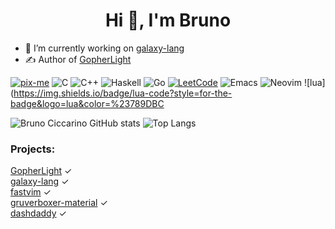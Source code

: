 
<h1 align="center">Hi 👋, I'm Bruno</h1>

- 🔭 I’m currently working on [galaxy-lang](https://github.com/galaxy-lang/galaxy)
- ✍️ Author of [GopherLight](https://github.com/BrunoCiccarino/GopherLight)

[![pix-me](https://img.shields.io/badge/donate%20on-pixme-1C1E26?style=for-the-badge&labelColor=1C1E26&color=28f4f4)](https://www.pixme.bio/brunociccarino)
![C](https://img.shields.io/badge/c-%2300599C.svg?style=for-the-badge&logo=c&logoColor=white)
![C++](https://img.shields.io/badge/c++-%2300599C.svg?style=for-the-badge&logo=c%2B%2B&logoColor=white)
![Haskell](https://img.shields.io/badge/Haskell-5e5086?style=for-the-badge&logo=haskell&logoColor=white)
![Go](https://img.shields.io/badge/go-%2300ADD8.svg?style=for-the-badge&logo=go&logoColor=white)
[![LeetCode](https://img.shields.io/badge/LeetCode-000000?style=for-the-badge&logo=LeetCode&logoColor=#d16c06)](https://leetcode.com/u/Ch4r0nN/)
![Emacs](https://img.shields.io/badge/Emacs-%237F5AB6.svg?&style=for-the-badge&logo=gnu-emacs&logoColor=white)
![Neovim](https://img.shields.io/badge/NeoVim-%2357A143.svg?&style=for-the-badge&logo=neovim&logoColor=white)
![lua](https://img.shields.io/badge/lua-code?style=for-the-badge&logo=lua&color=%23789DBC

![Bruno Ciccarino GitHub stats](https://github-readme-stats.vercel.app/api?username=BrunoCiccarino&show_icons=true&theme=radical)
![Top Langs](https://github-readme-stats.vercel.app/api/top-langs/?username=BrunoCiccarino&theme=radical&hide=html)

### Projects: 

[GopherLight](https://github.com/BrunoCiccarino/GopherLight)   ✓  
[galaxy-lang](https://github.com/galaxy-lang/galaxy)   ✓  
[fastvim](https://github.com/BrunoCiccarino/fastvim)   ✓  
[gruverboxer-material](https://github.com/BrunoCiccarino/gruverboxer-material.nvim)   ✓  
[dashdaddy](https://github.com/BrunoCiccarino/dashdaddy.vim)   ✓  
